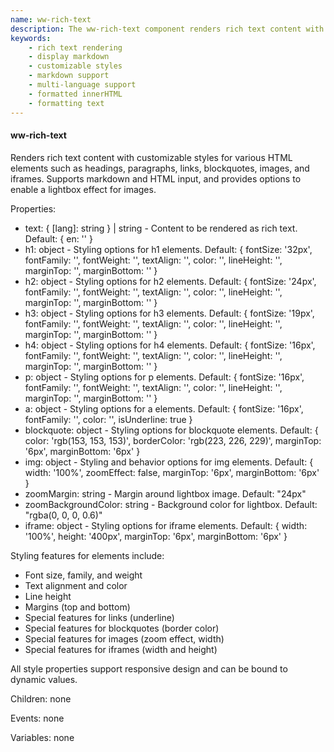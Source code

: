 ```yaml
---
name: ww-rich-text
description: The ww-rich-text component renders rich text content with customizable styles for various HTML elements, supports markdown and HTML input, and offers a lightbox effect for images, ensuring versatile and visually appealing text presentation. This is for rendering rich text, not to edit rich text.
keywords:
    - rich text rendering
    - display markdown
    - customizable styles
    - markdown support
    - multi-language support
    - formatted innerHTML
    - formatting text
---
```


#### ww-rich-text

Renders rich text content with customizable styles for various HTML elements such as headings, paragraphs, links, blockquotes, images, and iframes. Supports markdown and HTML input, and provides options to enable a lightbox effect for images.

Properties:

-   text: { [lang]: string } | string - Content to be rendered as rich text. Default: { en: '' }
-   h1: object - Styling options for h1 elements. Default: { fontSize: '32px', fontFamily: '', fontWeight: '', textAlign: '', color: '', lineHeight: '', marginTop: '', marginBottom: '' }
-   h2: object - Styling options for h2 elements. Default: { fontSize: '24px', fontFamily: '', fontWeight: '', textAlign: '', color: '', lineHeight: '', marginTop: '', marginBottom: '' }
-   h3: object - Styling options for h3 elements. Default: { fontSize: '19px', fontFamily: '', fontWeight: '', textAlign: '', color: '', lineHeight: '', marginTop: '', marginBottom: '' }
-   h4: object - Styling options for h4 elements. Default: { fontSize: '16px', fontFamily: '', fontWeight: '', textAlign: '', color: '', lineHeight: '', marginTop: '', marginBottom: '' }
-   p: object - Styling options for p elements. Default: { fontSize: '16px', fontFamily: '', fontWeight: '', textAlign: '', color: '', lineHeight: '', marginTop: '', marginBottom: '' }
-   a: object - Styling options for a elements. Default: { fontSize: '16px', fontFamily: '', color: '', isUnderline: true }
-   blockquote: object - Styling options for blockquote elements. Default: { color: 'rgb(153, 153, 153)', borderColor: 'rgb(223, 226, 229)', marginTop: '6px', marginBottom: '6px' }
-   img: object - Styling and behavior options for img elements. Default: { width: '100%', zoomEffect: false, marginTop: '6px', marginBottom: '6px' }
-   zoomMargin: string - Margin around lightbox image. Default: "24px"
-   zoomBackgroundColor: string - Background color for lightbox. Default: "rgba(0, 0, 0, 0.6)"
-   iframe: object - Styling options for iframe elements. Default: { width: '100%', height: '400px', marginTop: '6px', marginBottom: '6px' }

Styling features for elements include:

-   Font size, family, and weight
-   Text alignment and color
-   Line height
-   Margins (top and bottom)
-   Special features for links (underline)
-   Special features for blockquotes (border color)
-   Special features for images (zoom effect, width)
-   Special features for iframes (width and height)

All style properties support responsive design and can be bound to dynamic values.

Children: none

Events: none

Variables: none
